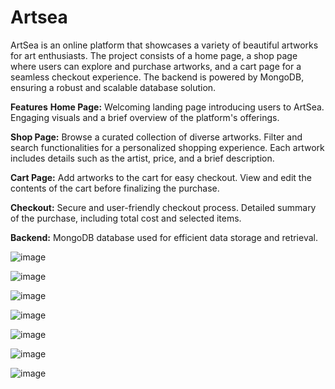 # Artsea
ArtSea is an online platform that showcases a variety of beautiful artworks for art enthusiasts. The project consists of a home page, a shop page where users can explore and purchase artworks, and a cart page for a seamless checkout experience. The backend is powered by MongoDB, ensuring a robust and scalable database solution.

**Features**
**Home Page:**
Welcoming landing page introducing users to ArtSea.
Engaging visuals and a brief overview of the platform's offerings.

**Shop Page:**
Browse a curated collection of diverse artworks.
Filter and search functionalities for a personalized shopping experience.
Each artwork includes details such as the artist, price, and a brief description.

**Cart Page:**
Add artworks to the cart for easy checkout.
View and edit the contents of the cart before finalizing the purchase.

**Checkout:**
Secure and user-friendly checkout process.
Detailed summary of the purchase, including total cost and selected items.

**Backend:**
MongoDB database used for efficient data storage and retrieval.

![image](https://github.com/soni-pasupuleti/artsea/assets/131327903/9f114296-72fb-40aa-921f-8165b2e2cb84)

![image](https://github.com/soni-pasupuleti/artsea/assets/131327903/721bae1c-3af6-472d-86fe-aa4c020acecd)

![image](https://github.com/soni-pasupuleti/artsea/assets/131327903/0b0fb689-7b3d-4aa1-b2fd-f01691508c02)

![image](https://github.com/soni-pasupuleti/artsea/assets/131327903/00895b59-27dd-4991-9b27-188e6e12b82b)

![image](https://github.com/soni-pasupuleti/artsea/assets/131327903/bcb35842-82f6-4a22-ad60-b1873c269736)

![image](https://github.com/soni-pasupuleti/artsea/assets/131327903/eaf83d54-1674-4eac-8b7b-345c4c33120f)

![image](https://github.com/soni-pasupuleti/artsea/assets/131327903/11d61252-2f48-4567-8e28-59650f279d57)



